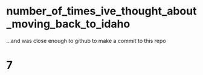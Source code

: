 # number_of_times_ive_thought_about_moving_back_to_idaho
...and was close enough to github to make a commit to this repo


<h1>
7
</h1>
